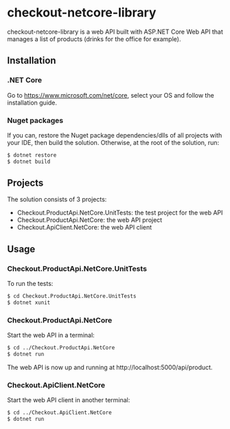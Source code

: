 checkout-netcore-library
============

checkout-netcore-library is a web API built with ASP.NET Core Web API that manages a list of products (drinks for the office for example).


## Installation

### .NET Core

Go to https://www.microsoft.com/net/core, select your OS and follow the installation guide.

### Nuget packages

If you can, restore the Nuget package dependencies/dlls of all projects with your IDE, then build the solution. Otherwise, at the root of the solution, run:
```sh
$ dotnet restore
$ dotnet build
```

## Projects

The solution consists of 3 projects:
* Checkout.ProductApi.NetCore.UnitTests: the test project for the web API
* Checkout.ProductApi.NetCore: the web API project
* Checkout.ApiClient.NetCore: the web API client


## Usage

### Checkout.ProductApi.NetCore.UnitTests

To run the tests:
```sh
$ cd Checkout.ProductApi.NetCore.UnitTests
$ dotnet xunit
```

### Checkout.ProductApi.NetCore

Start the web API in a terminal:
```sh
$ cd ../Checkout.ProductApi.NetCore
$ dotnet run
```

The web API is now up and running at http://localhost:5000/api/product.

### Checkout.ApiClient.NetCore

Start the web API client in another terminal:
```sh
$ cd ../Checkout.ApiClient.NetCore
$ dotnet run
```